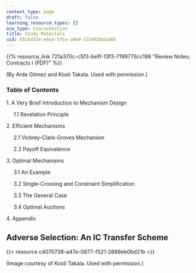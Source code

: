 ```yaml
---
content_type: page
draft: false
learning_resource_types: []
ocw_type: CourseSection
title: Study Materials
uid: b5cbd324-e6ea-5fba-a8e9-515482ba5a80
---
```

{{% resource_link 721a370c-c5f3-be1f-13f3-7199776cc198 "Review Notes; Contracts I (PDF)" %}} 

(By Arda Gitmez and Kosti Takala. Used with permission.)

### Table of Contents

1\. A Very Brief Introduction to Mechanism Design

     1.1 Revelation Principle

2\. Efficient Mechanisms

     2.1 Vickrey-Clark-Groves Mechanism

     2.2 Payoff Equivalence

3\. Optimal Mechanisms

     3.1 An Example

     3.2 Single-Crossing and Constraint Simplification

     3.3 The General Case

     3.4 Optimal Auctions

4\. Appendix

## Adverse Selection: An IC Transfer Scheme 

{{< resource c4070738-a47e-0877-f521-2886eb0bd21b >}}

(Image courtesy of Kosti Takala. Used with permission.)
